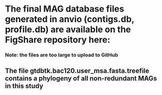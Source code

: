 # **The final MAG database files generated in anvio (contigs.db, profile.db) are available on the FigShare repository here:**
### Note: the files are too large to upload to GitHub


## The file gtdbtk.bac120.user_msa.fasta.treefile contains a phylogeny of all non-redundant MAGs in this study
